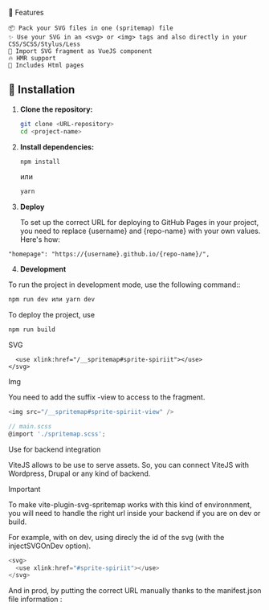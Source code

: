 🚀 Features

    📦 Pack your SVG files in one (spritemap) file
    ✨ Use your SVG in an <svg> or <img> tags and also directly in your CSS/SCSS/Stylus/Less
    🍕 Import SVG fragment as VueJS component
    🔥 HMR support
    🚮 Includes Html pages

## 🧠 Installation

1. **Clone the repository:**

    ```bash
    git clone <URL-repository>
    cd <project-name>
    ```

2. **Install dependencies:**

    ```bash
    npm install
    ```

   или

    ```bash
    yarn
    ```
3. **Deploy**


   To set up the correct URL for deploying to GitHub Pages in your project, you need to replace {username} and {repo-name} with your own values. Here's how:

```
"homepage": "https://{username}.github.io/{repo-name}/",
```


4. **Development**

To run the project in development mode, use the following command::

```bash
npm run dev или yarn dev
```

To deploy the project, use
```bash
npm run build
```

SVG

```<svg>
  <use xlink:href="/__spritemap#sprite-spiriit"></use>
</svg>
```

Img

You need to add the suffix -view to access to the fragment.

```javascript
<img src="/__spritemap#sprite-spiriit-view" />
```


```javascript
// main.scss
@import './spritemap.scss';
```

Use for backend integration

ViteJS allows to be use to serve assets. So, you can connect ViteJS with Wordpress, Drupal or any kind of backend.

Important

To make vite-plugin-svg-spritemap works with this kind of environnment, you will need to handle the right url inside your backend if you are on dev or build.

For example, with <use> on dev, using direcly the id of the svg (with the injectSVGOnDev option).

```javascript
<svg>
  <use xlink:href="#sprite-spiriit"></use>
</svg>
```

And in prod, by putting the correct URL manually thanks to the manifest.json file information :

<svg>
  <use xlink:href="https://my-cool-website.com/dist/assets/spritemap.95b4c41a.svg#sprite-spiriit"></use>
</svg>
